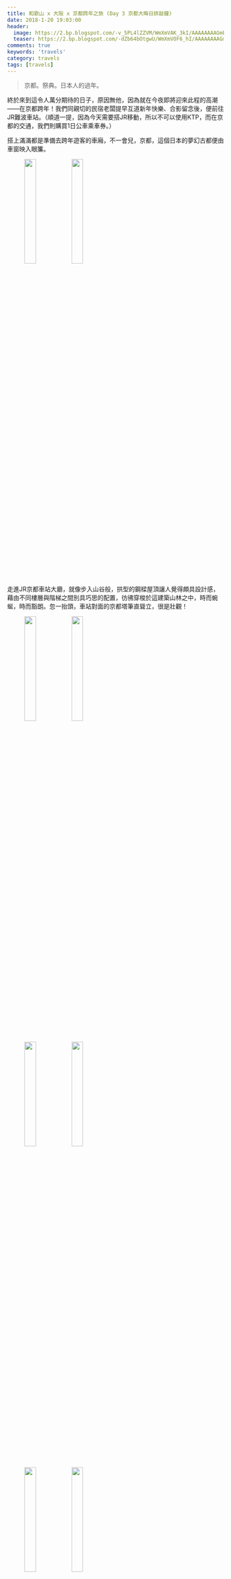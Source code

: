```yaml
---
title: 和歌山 x 大阪 x 京都跨年之旅 (Day 3 京都大晦日排敲鐘)
date: 2018-1-20 19:03:00
header:
  image: https://2.bp.blogspot.com/-v_5PL4lZZVM/WmXmVAK_3kI/AAAAAAAAGmE/K6ZHwZvX8ZYzB9bEDX4D97PkzZxUknwCgCKgBGAs/s1600/IMG_5532.JPG
  teaser: https://2.bp.blogspot.com/-dZb64bOtgwU/WmXmVOF6_hI/AAAAAAAAGmE/eEBV942V5Ns1gPsC0n0yeIL1FfiPq-FmQCKgBGAs/s1600/IMG_5731.JPG
comments: true
keywords: 'travels'
category: travels
tags: [travels]
---
```


> 京都。祭典。日本人的過年。

終於來到這令人萬分期待的日子，原因無他，因為就在今夜即將迎來此程的高潮——在京都跨年！我們同親切的民宿老闆提早互道新年快樂、合影留念後，便前往JR難波車站。（順道一提，因為今天需要搭JR移動，所以不可以使用KTP，而在京都的交通，我們則購買1日公車乘車券。）

搭上滿滿都是準備去跨年遊客的車廂，不一會兒，京都，這個日本的夢幻古都便由車窗映入眼簾。

<figure class="half">
    <img src="https://3.bp.blogspot.com/-DbAVM8VNAcs/WnAYbW4NtQI/AAAAAAAAHLg/rgM0VyzktAkpeMtnh_khAHzQfVMlpIPcgCKgBGAs/s1600/IMG_5395.JPG" height="25%" width="25%">
    <img src="https://1.bp.blogspot.com/-eTxXmgA11P4/WnAYbWFX2LI/AAAAAAAAHLg/Lc1LNxD8UBk8ZCL5EwVPxTtIYp3ja6reQCKgBGAs/s1600/IMG_5397.JPG" height="25%" width="25%">
</figure>

走進JR京都車站大廳，就像步入山谷般，拱型的鋼樑屋頂讓人覺得頗具設計感，藉由不同樓層與階梯之間別具巧思的配置，彷彿穿梭於這建築山林之中，時而蜿蜒，時而豁朗。忽一抬頭，車站對面的京都塔筆直聳立，很是壯觀！

<figure class="half">
    <img src="https://4.bp.blogspot.com/-KziJe7N63Nc/WnAYbb3r6II/AAAAAAAAHLg/jhN7_0ToWaYArSg3VgvDezEofeSUCBVzQCKgBGAs/s1600/DSC_0976.JPG" height="25%" width="25%">
    <img src="https://1.bp.blogspot.com/-vOSdQyUSkSc/WnAYbYM-2xI/AAAAAAAAHLg/A__dfIyNpEErCu0apXcvfDg2k_9rMkPIACKgBGAs/s1600/DSC_0979.JPG" height="25%" width="25%">
</figure>



<figure class="half">
    <img src="https://3.bp.blogspot.com/-Qgl20HYaN08/WnAYbXOo4HI/AAAAAAAAHLg/myas1Tdy0gUCBulu6LTScQf6fhBnsZ1tQCKgBGAs/s1600/DSC_0980.JPG" height="25%" width="25%">
    <img src="https://1.bp.blogspot.com/-Nd8tp-iJiNc/WnAYbeqrD4I/AAAAAAAAHLg/8wCJLzFZStcn7kyMLoo7ji6652kF4qp3QCKgBGAs/s1600/2017-12-31-12-50-26.jpg" height="25%" width="25%">
</figure>
<figure class="half">
    <img src="https://1.bp.blogspot.com/-hRBAnc_MeHU/WnAYbf5HY1I/AAAAAAAAHLg/PsMVzyf4odgAQuxD5LOuCa6PG-v4270XwCKgBGAs/s1600/DSC_0981.JPG" height="25%" width="25%">
    <img src="https://2.bp.blogspot.com/-J0dEAooQFoQ/WnAYbfs4QSI/AAAAAAAAHLg/Cf7XOwhHqxwYHipMniYimn1TfjMVZqjVACKgBGAs/s1600/DSC_0985.JPG" height="25%" width="25%">
</figure>
<figure class="half">
    <img src="https://2.bp.blogspot.com/-gZUWjSUPZ_0/WnAYbSk4JqI/AAAAAAAAHLg/QFQFxQq0J1MLMP60MYzBrqbf5mZcdJo8QCKgBGAs/s1600/IMG_5405.JPG" height="25%" width="25%">
    <img src="https://2.bp.blogspot.com/-Qc6I0Xp4Yb0/WnAYbfijYaI/AAAAAAAAHLg/073iSs34gxYpWyoAxww7S3wquOgpPwogQCKgBGAs/s1600/IMG_5406.JPG" height="25%" width="25%">
</figure>
<figure>
    <img src="https://3.bp.blogspot.com/-YEVtqBbo7Ek/WnAYbQWT1xI/AAAAAAAAHLg/w4DsgyPIXq8ldDZjdvCzRACvUpM6VrUkACKgBGAs/s1600/IMG_5413.JPG" height="25%" width="25%">
</figure>
<figure class="half">
    <img src="https://3.bp.blogspot.com/-ZHWRNHI5MwM/WnAYbZq602I/AAAAAAAAHLg/-ECYiVfFDjge05ifsBRISjYJZYBlopTggCKgBGAs/s1600/DSC_0987.JPG" height="25%" width="25%">
    <img src="https://3.bp.blogspot.com/-Lf61ukvCFvI/WnAYbcAcT1I/AAAAAAAAHLg/-hPbriGWoFY2fBEoXCS1BlBOcmq5YD8MwCKgBGAs/s1600/DSC_0990.JPG" height="25%" width="25%">
</figure>
<figure class="half">
    <img src="https://1.bp.blogspot.com/-kX3AMLpeyVU/WnAYbZjN_dI/AAAAAAAAHLg/pusGrWWHU7cqIW8xSGt4hv9UXNJwiNVrQCKgBGAs/s1600/IMG_5422.JPG" height="25%" width="25%">
    <img src="https://4.bp.blogspot.com/-6Y3WdP1ZqjI/WnAYbdRtNAI/AAAAAAAAHLg/AItVw7pnH7g1jbsbinp_4QdZdfWFGcUIgCKgBGAs/s1600/IMG_5430.JPG" height="25%" width="25%">
</figure>
<figure class="half">
    <img src="https://1.bp.blogspot.com/-qGljZ9xjwAo/WnAYbUDVpEI/AAAAAAAAHLg/i3v3T60mXO44wuQ9zzRQcfiQBED8x4K5gCKgBGAs/s1600/IMG_5450.JPG" height="25%" width="25%">
    <img src="https://4.bp.blogspot.com/-d8QgwtjvB5s/WnAYbS8EwJI/AAAAAAAAHLg/Ws76YJVUtLke2CU9UnvJ-BnKlqkOQbNmgCKgBGAs/s1600/IMG_5462.JPG" height="25%" width="25%">
</figure>
<figure class="half">
    <img src="https://2.bp.blogspot.com/-dgmp4w50bis/WnAYbaUapjI/AAAAAAAAHLg/DyTkzkvMp5QQcvJz1j4MQzJvHuid3dVvwCKgBGAs/s1600/IMG_5463.JPG" height="25%" width="25%">
    <img src="https://4.bp.blogspot.com/-d8QgwtjvB5s/WnAYbS8EwJI/AAAAAAAAHLg/Ws76YJVUtLke2CU9UnvJ-BnKlqkOQbNmgCKgBGAs/s1600/IMG_5462.JPG" height="25%" width="25%">
</figure>
<figure>
    <img src="https://2.bp.blogspot.com/-dgmp4w50bis/WnAYbaUapjI/AAAAAAAAHLg/DyTkzkvMp5QQcvJz1j4MQzJvHuid3dVvwCKgBGAs/s1600/IMG_5463.JPG" height="25%" width="25%">
</figure>
<figure class="half">
    <img src="https://3.bp.blogspot.com/-p4cwtYdbH_k/WnAYbYbDaPI/AAAAAAAAHLg/1n8hTmHgXTwxGoXy9W7-6tTY6wfmSuUHwCKgBGAs/s1600/DSC_0993.JPG" height="25%" width="25%">
    <img src="https://3.bp.blogspot.com/-Ylrk3ViusM4/WnAYbcfDOuI/AAAAAAAAHLg/Oflp1QnfZsYML1wSPmDO4IFMhDSqa0geQCKgBGAs/s1600/DSC_0995.JPG" height="25%" width="25%">
</figure>
<figure class="half">
    <img src="https://4.bp.blogspot.com/-jB2nZHo3Tsc/WnAYbeUtkeI/AAAAAAAAHLg/Lknpg6mfOT0lmaXRQ823XlBef1y3ehDsgCKgBGAs/s1600/IMG_5468.JPG" height="25%" width="25%">
    <img src="https://4.bp.blogspot.com/-HYMO0EwC3nA/WnAYbWUi8dI/AAAAAAAAHLg/T4lPoPMXrRcIES0uh0PTvBGICSVDSWyjQCKgBGAs/s1600/IMG_5470.JPG" height="25%" width="25%">
</figure>
<figure class="half">
    <img src="https://2.bp.blogspot.com/-D2D-FPQaco4/WnAYbdCl2jI/AAAAAAAAHLg/b8B5XG2kwlgkc1xx8jAkUL9-XeuSgc3KwCKgBGAs/s1600/IMG_5475.JPG" height="25%" width="25%">
    <img src="https://4.bp.blogspot.com/-0gxUqRNDeTU/WnAYbc6rYJI/AAAAAAAAHLg/Fh7CFa7D5osqA_I_VNeB4FlnkPsu_bAGwCKgBGAs/s1600/IMG_5477.JPG" height="25%" width="25%">
</figure>
<figure>
    <img src="https://4.bp.blogspot.com/-tKSFS5yY_hE/WnAYbWFHXeI/AAAAAAAAHLg/1jQ7EMepDbIhtkRIlBrVkuSmoo0MZV2mACKgBGAs/s1600/DSC_0999-ANIMATION.gif" height="25%" width="25%">
</figure>
<figure>
    <img src="https://4.bp.blogspot.com/-unB4vqQImv4/WnAYbXI1OMI/AAAAAAAAHLg/TIl7P8KsZG0-SmwykWkW693VnJb6hDp9wCKgBGAs/s1600/received_1738969119457967.jpeg" height="25%" width="25%">
</figure>
<figure>
    <img src="https://2.bp.blogspot.com/-O2m6tJqjGX4/WnAYbSWtAsI/AAAAAAAAHLg/hxss-mCJvPsd7L3jJo5LZpN9ZfRzin1ZACKgBGAs/s1600/received_2002798509738270.jpeg" height="25%" width="25%">
</figure>
<figure class="half">
    <img src="https://4.bp.blogspot.com/-YkWDiiF9ImE/WnAYbXfgV_I/AAAAAAAAHLg/rISfgSGft7sf02vbH7n6ZCbsGVHQ-Ra_wCKgBGAs/s1600/DSC_1005.JPG" height="25%" width="25%">
    <img src="https://3.bp.blogspot.com/-khaq6l1djg8/WnAYbTHJstI/AAAAAAAAHLg/nEBm6l-_ggo-Ln3SZfP_Rs5czqakhs3HgCKgBGAs/s1600/DSC_1007.JPG" height="25%" width="25%">
</figure>
<figure class="half">
    <img src="https://3.bp.blogspot.com/-ukrdT1Xq-i0/WnAYbciarHI/AAAAAAAAHLg/UZnk7l3yNX4nGm1DyL0siGVLn6DF7vzdwCKgBGAs/s1600/IMG_5485.JPG" height="25%" width="25%">
    <img src="https://2.bp.blogspot.com/-V5Q55lj52Zc/WnAYbS8rI9I/AAAAAAAAHLg/o9RTagXPAYY92jcHkqgA9aMPqvL-wL92ACKgBGAs/s1600/IMG_5489.JPG" height="25%" width="25%">
</figure>
<figure>
    <img src="https://4.bp.blogspot.com/-7PpjBrd-fbU/WnAYbXQlPaI/AAAAAAAAHLg/Wts2FIRkI_MCx-ykwI99kll8c8swWpF4ACKgBGAs/s1600/IMG_5498.JPG" height="25%" width="25%">
</figure>
<figure class="half">
    <img src="https://4.bp.blogspot.com/-XlNmX3z3kB8/WnAYbbJ6KQI/AAAAAAAAHLg/os7_qAllTIU2Nh2it5hO-5mB2TbVbs5OQCKgBGAs/s1600/IMG_5500.JPG" height="25%" width="25%">
    <img src="https://1.bp.blogspot.com/-Avb1OMb6xOI/WnAYbdSH9bI/AAAAAAAAHLg/iBko3v--0s8iTOnR7o3sFhgKgmcFYNdnACKgBGAs/s1600/IMG_5501.JPG" height="25%" width="25%">
</figure>
<figure class="half">
    <img src="https://2.bp.blogspot.com/-VJC5qc_EuHM/WnAYbeBWeeI/AAAAAAAAHLg/p9dqTZVL7XAeGZa1i0P_z1-piR0PLnVowCKgBGAs/s1600/IMG_5505.JPG" height="25%" width="25%">
    <img src="https://2.bp.blogspot.com/-2RM1IeBapYw/WnAYbZo4kdI/AAAAAAAAHLg/ae9RhM-a_REGEpnfEMevQtMXDfUquNv0gCKgBGAs/s1600/IMG_5504.JPG" height="25%" width="25%">
</figure>
<figure>
    <img src="https://4.bp.blogspot.com/-0s-kmt3_TtU/WnAYbTLpejI/AAAAAAAAHLg/jZnvmFxXzjsnGS9_lqq_v1Zy6g1qBO7mgCKgBGAs/s1600/DSC_1015.JPG" height="25%" width="25%">
</figure>
<figure>
    <img src="https://3.bp.blogspot.com/-nadsMW-BjQY/WnAYbdWDDOI/AAAAAAAAHLg/e0C5LwsFP5QKu07i3C1qUmOFyOgxftF1gCKgBGAs/s1600/DSC_1016.JPG" height="25%" width="25%">
</figure>
<figure class="half">
    <img src="https://4.bp.blogspot.com/-wtuP97rHb0M/WnAYbZ4s0tI/AAAAAAAAHLg/OKSpgrc9ESQiRNQFpJEEhFJObEEtCYolwCKgBGAs/s1600/IMG_5508.JPG" height="25%" width="25%">
    <img src="https://3.bp.blogspot.com/-dYf6z5i0PrI/WnAYbXcdqeI/AAAAAAAAHLg/k41CKoKPRhofrDK9eYH-kMtsBoE5aTolgCKgBGAs/s1600/IMG_5510.JPG" height="25%" width="25%">
</figure>
<figure class="half">
    <img src="https://4.bp.blogspot.com/-YuGwQhgoD9g/WnAYbStgfjI/AAAAAAAAHLg/1-3Vsj47c4EI2lghg6oYtQnRC4L1rOlJgCKgBGAs/s1600/IMG_5520.JPG" height="25%" width="25%">
    <img src="https://2.bp.blogspot.com/-JVZdO1EY0eA/WnAYbUnt2MI/AAAAAAAAHLg/U_sJEIcxoyABkHHl_0dBP4CrtwxdeFOggCKgBGAs/s1600/IMG_5521.JPG" height="25%" width="25%">
</figure>
<figure class="half">
    <img src="https://1.bp.blogspot.com/-qustZTYGMU4/WnAYbWv0glI/AAAAAAAAHLg/kYjWX1RkqfYzLXrfJxCChCvu7AaPcVlyACKgBGAs/s1600/IMG_5527.JPG" height="25%" width="25%">
    <img src="https://3.bp.blogspot.com/-ipOclnwAO-8/WnAYbWVpklI/AAAAAAAAHLg/Zkj9ic1j0LAoS_HYceeAN3D5yV3KUQIVQCKgBGAs/s1600/IMG_5543.JPG" height="25%" width="25%">
</figure>
<figure>
    <img src="https://3.bp.blogspot.com/-cqNhzcev3f8/WnAYbST0xHI/AAAAAAAAHLg/0RpB26uMf0kQsFKzQX_qEBzZ2XldOdnkQCKgBGAs/s1600/IMG_5544.JPG" height="25%" width="25%">
</figure>
<figure class="half">
    <img src="https://3.bp.blogspot.com/-bUJipRP6j2k/WnAYbUwH5OI/AAAAAAAAHLg/7dp6YsqdLAUDMImpWv0z-Pkt82nQSiS0ACKgBGAs/s1600/IMG_5547.JPG" height="25%" width="25%">
    <img src="https://1.bp.blogspot.com/-p3QvhZQGkDQ/WnAYbev1poI/AAAAAAAAHLg/ae0mvmsPZVkXZvPOQFQblCUw8Phe4fEtwCKgBGAs/s1600/IMG_5552.JPG" height="25%" width="25%">
</figure>
<figure class="half">
    <img src="https://2.bp.blogspot.com/-iiDOEravmVQ/WnAYbQiFRuI/AAAAAAAAHLg/suaVnCiSEaglApuRpKvh9A_TDdM9O1amQCKgBGAs/s1600/IMG_5555.JPG" height="25%" width="25%">
    <img src="https://3.bp.blogspot.com/-j_tagVoSi50/WnAYbb7w30I/AAAAAAAAHLg/jy3IAsDGX_A5oeNy1-Hzg5wcKoeRGmHcACKgBGAs/s1600/DSC_1031.JPG" height="25%" width="25%">
</figure>
<figure class="half">
    <img src="https://2.bp.blogspot.com/-PDYD19twBkE/WnAYbQJMYmI/AAAAAAAAHLg/rRixpLUU2cEm-uB0YLJIO6ERp_eAcFeswCKgBGAs/s1600/2017-12-31-18-13-33.jpg" height="25%" width="25%">
    <img src="https://1.bp.blogspot.com/-6x5yzHs0auk/WnAYbZwz6PI/AAAAAAAAHLg/nXbKQNZK37kF0G6Yb1__okm-6hQuryllwCKgBGAs/s1600/2017-12-31-18-28-17.jpg" height="25%" width="25%">
</figure>
<figure class="half">
    <img src="https://3.bp.blogspot.com/-KTXthb9RGpk/WnAYbfIV9xI/AAAAAAAAHLg/n6UKrJca11Ekcsp0xdybLEFb8FUy_7nEgCKgBGAs/s1600/DSC_1030.JPG" height="25%" width="25%">
    <img src="https://1.bp.blogspot.com/-BHNKnfT9ffg/WnAYbV3AH6I/AAAAAAAAHLg/bQZZaup9a7wGZQOC2_kBuWKtd_mwJBFTQCKgBGAs/s1600/2017-12-31-18-14-53.jpg" height="25%" width="25%">
</figure>
<figure>
    <img src="https://1.bp.blogspot.com/-3ehzC52pcRc/WnAYbY2sPdI/AAAAAAAAHLg/c8pzKRLlnRw_LSIrUl0h0s7c6UI31glugCKgBGAs/s1600/2017-12-31-18-58-26.jpg" height="25%" width="25%">
</figure>
<figure class="half">
    <img src="https://1.bp.blogspot.com/-gLHD-aM84qI/WnAYbe1ElnI/AAAAAAAAHLg/VruWSqy-l9kvIlOQCch6tQ8-E3lDHGhgwCKgBGAs/s1600/IMG_5588.JPG" height="25%" width="25%">
    <img src="https://1.bp.blogspot.com/-yfE9BQcZvT8/WnAYbTVEwrI/AAAAAAAAHLg/FqUmtRZ1jCoDY-O6IFmYgMd_iO6uzuMEQCKgBGAs/s1600/IMG_5591.JPG" height="25%" width="25%">
</figure>
<figure class="half">
    <img src="https://4.bp.blogspot.com/-m-IcICQAwUA/WnAYbVji7_I/AAAAAAAAHLg/6nFKXhPdJMMPp81jjG-kFxH-MMUCrtlXACKgBGAs/s1600/IMG_5596.JPG" height="25%" width="25%">
    <img src="https://4.bp.blogspot.com/-zTAFDGPlrRg/WnAYbZnDzDI/AAAAAAAAHLg/VD5Pt-nmVhk8WObPRFtjUF9xqf4en9RhgCKgBGAs/s1600/IMG_5598.JPG" height="25%" width="25%">
</figure>
<figure class="third">
    <img src="https://3.bp.blogspot.com/-GM_8lzzzu2Y/WnAYbWiaU-I/AAAAAAAAHLg/lGra6a9sTD48KlN7RLViu0uMXd6N-yR3gCKgBGAs/s1600/DSC_1035.JPG" height="25%" width="25%">
    <img src="https://1.bp.blogspot.com/-RuFTEK0nlR0/WnAYbaLswUI/AAAAAAAAHLg/05juCqvzdRoFNBOg0nJT8YrUckTv6C3dgCKgBGAs/s1600/DSC_1039.JPG" height="25%" width="25%">
    <img src="https://4.bp.blogspot.com/-FvIh1f3d6DM/WnAYbXFYOEI/AAAAAAAAHLg/jzo_SEmNqdQ-TsYmMFpEHTb5vqc4XGiFwCKgBGAs/s1600/DSC_1042.JPG" height="25%" width="25%">
</figure>
<figure class="half">
    <img src="https://3.bp.blogspot.com/-Z9SkKXDAEiM/WnAYbU1Ja4I/AAAAAAAAHLg/LP7B5o4JpHYpQi2gLB7P6wUCu3ub4ClxgCKgBGAs/s1600/IMG_5601.JPG" height="25%" width="25%">
    <img src="https://1.bp.blogspot.com/-mTcjIIjlUn0/WnAYbcqMA-I/AAAAAAAAHLg/67FG0bLN4GUB8D5Ye0GosS9ioxQzKlsjgCKgBGAs/s1600/IMG_5602.JPG" height="25%" width="25%">
</figure>
<figure>
    <img src="https://2.bp.blogspot.com/-AZ-29EVIoms/WnAYbZtdp4I/AAAAAAAAHLg/u3M8pCwv9MQyRJwd2yOJgxX5wpWtXGQogCKgBGAs/s1600/DSC_1044.JPG" height="25%" width="25%">
</figure>
<figure class="half">
    <img src="https://4.bp.blogspot.com/-P47oHTG4_pY/WnAYbdlY6AI/AAAAAAAAHLg/bjiw1pLg_I44szcgTpgJtDP8DbA4kRvZwCKgBGAs/s1600/IMG_5603.JPG" height="25%" width="25%">
    <img src="https://2.bp.blogspot.com/-5wad9-Ctk3w/WnAYbaZDY1I/AAAAAAAAHLg/IlQujgvxeTA3C-gyAHXTU-drnPt2J2eZQCKgBGAs/s1600/IMG_5605.JPG" height="25%" width="25%">
</figure>
<figure class="half">
    <img src="https://3.bp.blogspot.com/-wc3WFxB-ric/WnAYbUJkvUI/AAAAAAAAHLg/N4ag1aGbaWoirfyOn5U8sPPBdF0dldP1QCKgBGAs/s1600/DSC_1045.JPG" height="25%" width="25%">
    <img src="https://4.bp.blogspot.com/-7BBft9S5Vr0/WnAYbbRNgDI/AAAAAAAAHLg/Or64CCII1a8RsyOoZdzWvGGK5Qn9O2ERgCKgBGAs/s1600/DSC_1046.JPG" height="25%" width="25%">
</figure>
<figure class="half">
    <img src="https://4.bp.blogspot.com/-zW6Pezo2mN8/WnAYbfMlI1I/AAAAAAAAHLg/PdbLAJimlwAyxmhB1ZEFdVYvBBXuh--XQCKgBGAs/s1600/IMG_5615.JPG" height="25%" width="25%">
    <img src="https://1.bp.blogspot.com/-3ShesYca5yM/WnAYbbwDvCI/AAAAAAAAHLg/SfIPC8C170kkZOUMvmTwos4_7_DCKG1WACKgBGAs/s1600/IMG_5620.JPG" height="25%" width="25%">
</figure>
<figure class="half">
    <img src="https://2.bp.blogspot.com/-qeqavYXkt0g/WnAYbYczuEI/AAAAAAAAHLg/10kATvdg5kgdaVFjI0PwWzjJkiQJE4x5gCKgBGAs/s1600/DSC_1048.JPG" height="25%" width="25%">
    <img src="https://3.bp.blogspot.com/-r7QxWET-7Jg/WnAYbTj3sOI/AAAAAAAAHLg/beksPlt2rQs21r19aUm9NLIs35krdafcQCKgBGAs/s1600/DSC_1052.JPG" height="25%" width="25%">
</figure>
<figure class="half">
    <img src="https://1.bp.blogspot.com/-d6a_HtPg5Ms/WnAYbcOc9BI/AAAAAAAAHLg/wd1zcaGjOM8x1Zz1vS7H5Mx1VmnlmPrvACKgBGAs/s1600/IMG_5638.JPG" height="25%" width="25%">
    <img src="https://2.bp.blogspot.com/-abfEiKLPxks/WnAYbScNgSI/AAAAAAAAHLg/Mj7lkAVrR8cKI-DaQYEcemDVnja0HeePgCKgBGAs/s1600/IMG_5642.JPG" height="25%" width="25%">
</figure>
<figure class="half">
    <img src="https://4.bp.blogspot.com/-B6GehxglcNg/WnAYbX9C3XI/AAAAAAAAHLg/k9HK1kHwwuYwDJSd2ADBGCEmmm7eFKQYQCKgBGAs/s1600/IMG_5643.JPG" height="25%" width="25%">
    <img src="https://2.bp.blogspot.com/-s5nxAaF-U0A/WnAYbW6RQeI/AAAAAAAAHLg/Zx08EXRskfUXVa_N2FE3tT3_It_C4udEwCKgBGAs/s1600/IMG_5645.JPG" height="25%" width="25%">
</figure>
<figure class="half">
    <img src="https://3.bp.blogspot.com/-1L6Wu2MlNYU/WnAYbWvw2FI/AAAAAAAAHLg/AjMx7PhGbX4p1J76FsV3v-1hpGM6xeV9ACKgBGAs/s1600/IMG_5647.JPG" height="25%" width="25%">
    <img src="https://2.bp.blogspot.com/-o7UWAqYpVQU/WnAYbeVitsI/AAAAAAAAHLg/IXD6eZ1tIo017ESVCFx7v1uNPoRcL9_WQCKgBGAs/s1600/IMG_5651.JPG" height="25%" width="25%">
</figure>
<figure class="half">
    <img src="https://3.bp.blogspot.com/-yQpnkXNJyHo/WnAYbQygOZI/AAAAAAAAHLg/fu8GlKplT2wmG6n4-n_EQ0vt-vs7HUiNgCKgBGAs/s1600/IMG_5654.JPG" height="25%" width="25%">
    <img src="https://2.bp.blogspot.com/-eurxOrRRj-c/WnAYbb0y04I/AAAAAAAAHLg/62dFrvJ8-Zoi6c-lq_xHAdh3EEVaFZB1QCKgBGAs/s1600/IMG_5658.JPG" height="25%" width="25%">
</figure>
<figure class="half">
    <img src="https://1.bp.blogspot.com/-6crIkyD0s_A/WnAYbcUWkoI/AAAAAAAAHLg/CKNJVTG5qjkIiLgaQaswdUvHA4oY_AY8wCKgBGAs/s1600/IMG_5660.JPG" height="25%" width="25%">
    <img src="https://1.bp.blogspot.com/-CnJOs3uuAyo/WnAYbUMvaDI/AAAAAAAAHLg/1kveV5f9KP8cdZ9znXPbwF8z6_b_3orZQCKgBGAs/s1600/IMG_5662.JPG" height="25%" width="25%">
</figure>
<figure class="half">
    <img src="https://1.bp.blogspot.com/-p5_605HDRoE/WnAYbVmWSnI/AAAAAAAAHLg/b-3jmdcI69UCxmnF_7qKqQuJCTu7TjZDgCKgBGAs/s1600/IMG_5664.JPG" height="25%" width="25%">
    <img src="https://1.bp.blogspot.com/--vqemplUV8s/WnAYbX72rEI/AAAAAAAAHLg/I2nuRmDV_TUSd8ef-WtuXbU4MzeTIoDRQCKgBGAs/s1600/IMG_5666.JPG" height="25%" width="25%">
</figure>
<figure class="half">
    <img src="https://3.bp.blogspot.com/-UXDmTl0G8dY/WnAYbRkYGFI/AAAAAAAAHLg/tM1O7yJt1VUZ0cgWhtgh8IdtRgR3dIM6ACKgBGAs/s1600/IMG_5668.JPG" height="25%" width="25%">
    <img src="https://4.bp.blogspot.com/-ae7hxwrzbw0/WnAYbZ0UDDI/AAAAAAAAHLg/ZGfT6IXV2DMx93ZVA33BDg-a04xiRiF1ACKgBGAs/s1600/IMG_5671.JPG" height="25%" width="25%">
</figure>
<figure class="half">
    <img src="https://1.bp.blogspot.com/-e55T-B02fFU/WnAYbdM46UI/AAAAAAAAHLg/RtlNdyz2zqgaJwYcOQR9Nc6Rb3EnFAB9QCKgBGAs/s1600/IMG_5672.JPG" height="25%" width="25%">
    <img src="https://2.bp.blogspot.com/-NkVcSE_HzQs/WnAYbdCbWDI/AAAAAAAAHLg/FWZOlmHvtk0Jcw8Q5J8g9bybHyzgAy7yQCKgBGAs/s1600/IMG_5673.JPG" height="25%" width="25%">
</figure>
<figure class="half">
    <img src="https://1.bp.blogspot.com/-sOiG68h7UT8/WnAYbRX5ExI/AAAAAAAAHLg/-WSOGDQgno8w-mX-gijUfOw74HKfPjSNACKgBGAs/s1600/IMG_5685.JPG" height="25%" width="25%">
    <img src="https://1.bp.blogspot.com/-SnMHv5ti6NI/WnAYbX7nKsI/AAAAAAAAHLg/plc_8A-aAIw10S2WWWSyVdd7_kKOFeBZACKgBGAs/s1600/IMG_5686.JPG" height="25%" width="25%">
</figure>
<figure class="half">
    <img src="https://1.bp.blogspot.com/-URPj5Ryu1jw/WnAYbdIqckI/AAAAAAAAHLg/rf8ztVM541YJRHVy_teg_J6CaVk2V_ybgCKgBGAs/s1600/IMG_5689.JPG" height="25%" width="25%">
    <img src="https://4.bp.blogspot.com/-oAJJmurbbTU/WnAYbbdxjfI/AAAAAAAAHLg/5n64Ymv0-m0ohQkYIi9pBvOp0eZDO5VcwCKgBGAs/s1600/IMG_5695.JPG" height="25%" width="25%">
</figure>
<figure class="half">
    <img src="https://4.bp.blogspot.com/-glsQ4ldEEgw/WnAYbZCReNI/AAAAAAAAHLg/nfFj4l4yzugLQHfTTe-2cP9qCNOVZZdYACKgBGAs/s1600/DSC_1084.JPG" height="25%" width="25%">
    <img src="https://2.bp.blogspot.com/-IzGvfw8hYrU/WnAYbQN9xdI/AAAAAAAAHLg/MfTUpES8JacJpGg6wJhpfq0R1wagDveWQCKgBGAs/s1600/DSC_1086.JPG" height="25%" width="25%">
</figure>
<figure class="half">
    <img src="https://3.bp.blogspot.com/-RzPlblq4Aj8/WnAYbaXC09I/AAAAAAAAHLg/1F6amhmSmYsQMD8wpIFMXfONWz-oRDfbACKgBGAs/s1600/IMG_5706.JPG" height="25%" width="25%">
    <img src="https://3.bp.blogspot.com/-nGgYmZ6BHoM/WnAYbRJ1IoI/AAAAAAAAHLg/2JLOGrwuVuwEesgrsdWpObqxazteN-hUgCKgBGAs/s1600/IMG_5709.JPG" height="25%" width="25%">
</figure>
<figure>
    <img src="https://1.bp.blogspot.com/-Z1AOM-SYaqQ/WnCHhHNj_iI/AAAAAAAAHO4/ItahWkz-TT4ideeNR9gxA8TcB099QVmigCKgBGAs/s1600/IMG_5720-ANIMATION.gif" height="25%" width="25%">
</figure>

